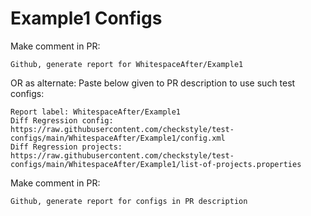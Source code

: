 # Example1 Configs
Make comment in PR:
```
Github, generate report for WhitespaceAfter/Example1
```
OR as alternate:
Paste below given to PR description to use such test configs:
```
Report label: WhitespaceAfter/Example1
Diff Regression config: https://raw.githubusercontent.com/checkstyle/test-configs/main/WhitespaceAfter/Example1/config.xml
Diff Regression projects: https://raw.githubusercontent.com/checkstyle/test-configs/main/WhitespaceAfter/Example1/list-of-projects.properties
```
Make comment in PR:
```
Github, generate report for configs in PR description
```
